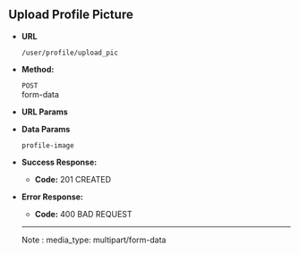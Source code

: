 **Upload Profile Picture**
----

* **URL**

  `/user/profile/upload_pic`

* **Method:**

  `POST`
  </br> form-data

*  **URL Params**

* **Data Params**

    `profile-image`

* **Success Response:**

  * **Code:** 201 CREATED <br />

* **Error Response:**

  * **Code:** 400 BAD REQUEST <br />

  *****
  Note :  media_type: multipart/form-data
